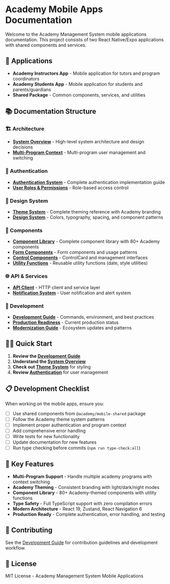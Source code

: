 # Academy Mobile Apps Documentation

Welcome to the Academy Management System mobile applications documentation. This project consists of two React Native/Expo applications with shared components and services.

## 📱 Applications

- **Academy Instructors App** - Mobile application for tutors and program coordinators
- **Academy Students App** - Mobile application for students and parents/guardians  
- **Shared Package** - Common components, services, and utilities

## 📚 Documentation Structure

### 🏗️ Architecture
- **[System Overview](./architecture/SYSTEM_OVERVIEW.md)** - High-level system architecture and design decisions
- **[Multi-Program Context](./architecture/MULTI_PROGRAM_CONTEXT.md)** - Multi-program user management and switching

### 🔐 Authentication
- **[Authentication System](./authentication/README.md)** - Complete authentication implementation guide
- **[User Roles & Permissions](./authentication/ROLES_AND_PERMISSIONS.md)** - Role-based access control

### 🎨 Design System
- **[Theme System](./THEME_SYSTEM.md)** - Complete theming reference with Academy branding
- **[Design System](./design-system/README.md)** - Colors, typography, spacing, and component patterns

### 🧩 Components  
- **[Component Library](./components/README.md)** - Complete component library with 80+ Academy components
- **[Form Components](./components/forms/README.md)** - Form components and usage patterns
- **[Control Components](./components/controls/ControlCard.md)** - ControlCard and management interfaces
- **[Utility Functions](./components/utilities/)** - Reusable utility functions (date, style utilities)

### 🌐 API & Services
- **[API Client](./api/API_CLIENT.md)** - HTTP client and service layer
- **[Notification System](./api/NOTIFICATIONS.md)** - User notification and alert system

### 🚀 Development
- **[Development Guide](./development/DEVELOPMENT_GUIDE.md)** - Commands, environment, and best practices
- **[Production Readiness](./development/PRODUCTION_READINESS_STATUS.md)** - Current production status
- **[Modernization Guide](./development/MODERNIZATION.md)** - Ecosystem updates and patterns

## 🏃‍♂️ Quick Start

1. **Review the [Development Guide](./development/DEVELOPMENT_GUIDE.md)**
2. **Understand the [System Overview](./architecture/SYSTEM_OVERVIEW.md)**
3. **Check out [Theme System](./THEME_SYSTEM.md)** for styling
4. **Review [Authentication](./authentication/README.md)** for user management

## 📋 Development Checklist

When working on the mobile apps, ensure you:

- [ ] Use shared components from `@academy/mobile-shared` package
- [ ] Follow the Academy theme system patterns
- [ ] Implement proper authentication and program context
- [ ] Add comprehensive error handling
- [ ] Write tests for new functionality
- [ ] Update documentation for new features
- [ ] Run type checking before commits (`npm run type-check:all`)

## 🎯 Key Features

- **Multi-Program Support** - Handle multiple academy programs with context switching
- **Academy Theming** - Consistent branding with light/dark/night modes
- **Component Library** - 80+ Academy-themed components with utility functions
- **Type Safety** - Full TypeScript support with zero compilation errors
- **Modern Architecture** - React 19, Zustand, React Navigation 6
- **Production Ready** - Complete authentication, error handling, and testing

## 🤝 Contributing

See the [Development Guide](./development/DEVELOPMENT_GUIDE.md) for contribution guidelines and development workflow.

## 📄 License

MIT License - Academy Management System Mobile Applications
